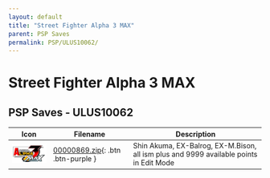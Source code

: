 ```yaml
---
layout: default
title: "Street Fighter Alpha 3 MAX"
parent: PSP Saves
permalink: PSP/ULUS10062/
---
```

# Street Fighter Alpha 3 MAX

## PSP Saves - ULUS10062

| Icon | Filename | Description |
|------|----------|-------------|
| ![Street Fighter Alpha 3 MAX](ICON0.PNG) | [00000869.zip](00000869.zip){: .btn .btn-purple } | Shin Akuma, EX-Balrog, EX-M.Bison, all ism plus and 9999 available points in Edit Mode |
